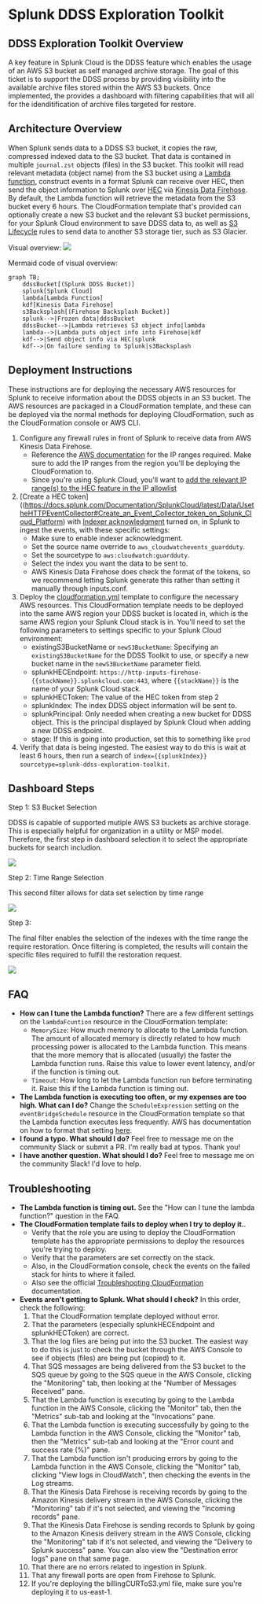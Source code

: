 # Splunk DDSS Exploration Toolkit

## DDSS Exploration Toolkit Overview

A key feature in Splunk Cloud is the DDSS feature which enables the usage of an AWS S3 bucket as self managed archive storage. The goal of this ticket is to support the DDSS process by providing visibility into the available archive files  stored within the AWS S3 buckets. Once implemented, the provides a dashboard with filtering capabilities that will all for the idenditification of archive files targeted for restore. 
 
## Architecture Overview

When Splunk sends data to a DDSS S3 bucket, it copies the raw, compressed indexed data to the S3 bucket.  That data is contained in multiple  `journal.zst` objects (files) in the S3 bucket.  This toolkit will read relevant metadata (object name) from the S3 bucket using a [Lambda function](https://aws.amazon.com/lambda/), construct events in a format Splunk can receive over HEC, then send the object information to Splunk over [HEC](https://docs.splunk.com/Documentation/SplunkCloud/latest/Data/UsetheHTTPEventCollector) via [Kinesis Data Firehose](https://aws.amazon.com/kinesis/data-firehose/).  By default, the Lambda function will retrieve the metadata from the S3 bucket every 6 hours.  The CloudFormation template that's provided can optionally create a new S3 bucket and the relevant S3 bucket permissions, for your Splunk Cloud environment to save DDSS data to, as well as [S3 Lifecycle](https://docs.aws.amazon.com/AmazonS3/latest/userguide/lifecycle-transition-general-considerations.html) rules to send data to another S3 storage tier, such as S3 Glacier.

Visual overview: 
[![](https://mermaid.ink/img/pako:eNptUbtuwzAM_BVCUwokUzcX6JA4QYEW6OBuVgfGomPVNmXoEaCN8-9VbKdxgC6ScHc8HcmTKIwikYiDxa6Cj_WTZOmVcm4dipp8vsi6JnANaZplMGIPnxeNG_B8ojeNCWrAG2z3CvO34YJd4MJrwwNVqzJ_1UxOO0jRR1Zbqoyj0fBxjUUdbdFV-eJKwQ385_vV6rnfWfNDDCoa9rfg921cdFMiS95qOpKD7BHM_osKD5pL04_Bby3Marrg3VwbD2_-0vexr6m9S01GrO7ER43wst30Y-SZ8p2hRN0ES-BikeYDRNtxov18HGIpWrItahU3dZIMIIWvqCUpkvhUaGspJJ-jLnRxELRV2hsrkhIbR0uBwZvsmwuReBvoKko1xq23k-r8C8imv3s)](https://mermaid.live/edit#pako:eNptUbtuwzAM_BVCUwokUzcX6JA4QYEW6OBuVgfGomPVNmXoEaCN8-9VbKdxgC6ScHc8HcmTKIwikYiDxa6Cj_WTZOmVcm4dipp8vsi6JnANaZplMGIPnxeNG_B8ojeNCWrAG2z3CvO34YJd4MJrwwNVqzJ_1UxOO0jRR1Zbqoyj0fBxjUUdbdFV-eJKwQ385_vV6rnfWfNDDCoa9rfg921cdFMiS95qOpKD7BHM_osKD5pL04_Bby3Marrg3VwbD2_-0vexr6m9S01GrO7ER43wst30Y-SZ8p2hRN0ES-BikeYDRNtxov18HGIpWrItahU3dZIMIIWvqCUpkvhUaGspJJ-jLnRxELRV2hsrkhIbR0uBwZvsmwuReBvoKko1xq23k-r8C8imv3s)

Mermaid code of visual overview:
```mermaid
graph TB;
	ddssBucket[(Splunk DDSS Bucket)]
	splunk[Splunk Cloud]
	lambda[Lambda Function]
	kdf[Kinesis Data Firehose]
	s3Backsplash[(Firehose Backsplash Bucket)]
	splunk-->|Frozen data|ddssBucket
	ddssBucket-->|Lambda retrieves S3 object info|lambda
	lambda-->|Lambda puts object info into Firehose|kdf
	kdf-->|Send object info via HEC|splunk
	kdf-->|On failure sending to Splunk|s3Backsplash
```

## Deployment Instructions

These instructions are for deploying the necessary AWS resources for Splunk to receive information about the DDSS objects in an S3 bucket.  The AWS resources are packaged in a CloudFormation template, and these can be deployed via the normal methods for deploying CloudFormation, such as the CloudFormation console or AWS CLI.

1. Configure any firewall rules in front of Splunk to receive data from AWS Kinesis Data Firehose.
	- Reference the [AWS documentation](https://docs.aws.amazon.com/firehose/latest/dev/controlling-access.html#using-iam-splunk-vpc) for the IP ranges required.  Make sure to add the IP ranges from the region you'll be deploying the CloudFormation to.
	- Since you're using Splunk Cloud, you'll want to [add the relevant IP range(s) to the HEC feature in the IP allowlist](https://docs.splunk.com/Documentation/SplunkCloud/8.2.2203/Admin/ConfigureIPAllowList)
2. [Create a HEC token]((https://docs.splunk.com/Documentation/SplunkCloud/latest/Data/UsetheHTTPEventCollector#Create_an_Event_Collector_token_on_Splunk_Cloud_Platform) with [Indexer acknowledgment](https://docs.splunk.com/Documentation/SplunkCloud/Latest/Data/AboutHECIDXAck) turned on, in Splunk to ingest the events, with these specific settings:
	- Make sure to enable indexer acknowledgment.
	- Set the source name override to `aws_cloudwatchevents_guardduty`.
	- Set the sourcetype to `aws:cloudwatch:guardduty`. 
	- Select the index you want the data to be sent to.
	- AWS Kinesis Data Firehose does check the format of the tokens, so we recommend letting Splunk generate this rather than setting it manually through inputs.conf.
3. Deploy the [cloudformation.yml](https://github.com/pdreeves/splunk-ddss-exploration-toolkit/cloudformatio.yml) template to configure the necessary AWS resources.  This CloudFormation template needs to be deployed into the same AWS region your DDSS bucket is located in, which is the same AWS region your Splunk Cloud stack is in.  You'll need to set the following parameters to settings specific to your Splunk Cloud environment:
	- existingS3BucketName or `newS3BucketName`: Specifying an `existingS3BucketName` for the DDSS Toolkit to use, or specify a new bucket name in the `newS3BucketName` parameter field.
	- splunkHECEndpoint:  `https://http-inputs-firehose-{{stackName}}.splunkcloud.com:443`, where `{{stackName}}` is the name of your Splunk Cloud stack.
	- splunkHECToken: The value of the HEC token from step 2
	- splunkIndex: The index DDSS object information will be sent to.
	- splunkPrincipal: Only needed when creating a new bucket for DDSS object.  This is the principal displayed by Splunk Cloud when adding a new DDSS endpoint.
	- stage: If this is going into production, set this to something like `prod`
4. Verify that data is being ingested.  The easiest way to do this is wait at least 6 hours, then run a search of `index={{splunkIndex}} sourcetype=splunk-ddss-exploration-toolkit`.

## Dashboard Steps

Step 1: S3 Bucket Selection

DDSS is capable of supported mutiple AWS S3 buckets as archive storage.  This is especially helpful for organization in a utility or MSP model.  Therefore, the first step in dashboard selection it to select the appropriate buckets for search includion.

![](https://github.com/shawnjsplunk/screenshots/blob/55535963de2440d16a85be4b36f184d95c1cdd36/ddss1.jpg)

Step 2: Time Range Selection

This second filter allows for data set selection by time range

![](https://github.com/shawnjsplunk/screenshots/blob/55535963de2440d16a85be4b36f184d95c1cdd36/ddss2.jpg)

Step 3:

The final filter enables the selection of the indexes with the time range the require restoration.  Once filtering is completed, the results will contain the specific files required to fulfill the restoration request.

![](https://github.com/shawnjsplunk/screenshots/blob/55535963de2440d16a85be4b36f184d95c1cdd36/Screen%20Shot%202022-09-02%20at%2012.12.54%20PM.png)

## FAQ
- **How can I tune the Lambda function?** There are a few different settings on the `lambdaFcuntion` resource in the CloudFormation template:
	- `MemorySize`: How much memory to allocate to the Lambda function.  The amount of allocated memory is directly related to how much processing power is allocated to the Lambda function.  This means that the more memory that is allocated (usually) the faster the Lambda function runs.  Raise this value to lower event latency, and/or if the function is timing out.
	- `Timeout`: How long to let the Lambda function run before terminating it.  Raise this if the Lambda function is timing out.
- **The Lambda function is executing too often, or my expenses are too high.  What can I do?**  Change the `ScheduleExpression` setting on the `eventBridgeSchedule` resource in the CloudFormation template so that the Lambda function executes less frequently.  AWS has documentation on how to format that setting [here](https://docs.aws.amazon.com/AmazonCloudWatch/latest/events/ScheduledEvents.html).
- **I found a typo.  What should I do?**  Feel free to message me on the community Slack or submit a PR.  I'm really bad at typos.  Thank you!
- **I have another question.  What should I do?**   Feel free to message me on the community Slack!  I'd love to help.

## Troubleshooting
- **The Lambda function is timing out.**  See the "How can I tune the lambda function?" question in the FAQ.
- **The CloudFormation template fails to deploy when I try to deploy it.**. 
	- Verify that the role you are using to deploy the CloudFormation template has the appropriate permissions to deploy the resources you're trying to deploy.
	- Verify that the parameters are set correctly on the stack.
	- Also, in the CloudFormation console, check the events on the failed stack for hints to where it failed.
	- Also see the official [Troubleshooting CloudFormation](https://docs.aws.amazon.com/AWSCloudFormation/latest/UserGuide/troubleshooting.html) documentation.
- **Events aren't getting to Splunk.  What should I check?**  In this order, check the following:
	1. That the CloudFormation template deployed without error.
	2. That the parameters (especially splunkHECEndpoint and splunkHECToken) are correct.
	3. That the log files are being put into the S3 bucket.  The easiest way to do this is just to check the bucket through the AWS Console to see if objects (files) are being put (copied) to it.
	4. That SQS messages are being delivered from the S3 bucket to the SQS queue by going to the SQS queue in the AWS Console, clicking the "Monitoring" tab, then looking at the "Number of Messages Received" pane.
	5. That the Lambda function is executing by going to the Lambda function in the AWS Console, clicking the "Monitor" tab, then the "Metrics" sub-tab and looking at the "Invocations" pane.
	6. That the Lambda function is executing successfully by going to the Lambda function in the AWS Console, clicking the "Monitor" tab, then the "Metrics" sub-tab and looking at the "Error count and success rate (%)" pane.
	7. That the Lambda function isn't producing errors by going to the Lambda function in the AWS Console, clicking the "Monitor" tab,  clicking "View logs in CloudWatch", then checking the events in the Log streams.
	8. That the Kinesis Data Firehose is receiving records by going to the Amazon Kinesis delivery stream in the AWS Console, clicking the "Monitoring" tab if it's not selected, and viewing the "Incoming records" pane.
	9. That the Kinesis Data Firehose is sending records to Splunk by going to the Amazon Kinesis delivery stream in the AWS Console, clicking the "Monitoring" tab if it's not selected, and viewing the "Delivery to Splunk success" pane.  You can also view the "Destination error logs" pane on that same page.
	10. That there are no errors related to ingestion in Splunk.
	11. That any firewall ports are open from Firehose to Splunk.
	12. If you're deploying the billingCURToS3.yml file, make sure you're deploying it to us-east-1.

